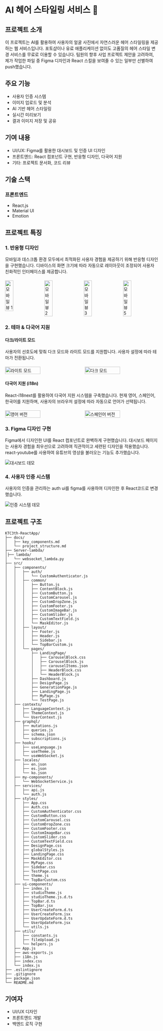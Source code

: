 # AI 헤어 스타일링 서비스 🎨

## 프로젝트 소개
이 프로젝트는 AI를 활용하여 사용자의 얼굴 사진에서 자연스러운 헤어 스타일링을 제공하는 웹 서비스입니다. 포토샵이나 유료 애플리케이션 없이도 고품질의 헤어 스타일 변경 서비스를 무료로 이용할 수 있습니다.
팀원의 향후 사업 프로젝트 제안을 고려하여, 제가 작업한 파일 중 Figma 디자인과 React 스킬을 보여줄 수 있는 일부만 선별하여 push했습니다.

## 주요 기능
- 사용자 인증 시스템
- 이미지 업로드 및 분석
- AI 기반 헤어 스타일링
- 실시간 미리보기
- 결과 이미지 저장 및 공유

## 기여 내용
- UI/UX: Figma를 활용한 대시보드 및 인증 UI 디자인
- 프론트엔드: React 컴포넌트 구현, 반응형 디자인, 다국어 지원
- 기타: 프로젝트 문서화, 코드 리뷰

## 기술 스택

### 프론트엔드
- React.js
- Material UI
- Emotion

## 프로젝트 특징

### 1. 반응형 디자인
모바일과 데스크톱 환경 모두에서 최적화된 사용자 경험을 제공하기 위해 반응형 디자인을 구현했습니다. 디바이스의 화면 크기에 따라 자동으로 레이아웃이 조정되어 사용자 친화적인 인터페이스를 제공합니다.

<div style="display: flex; justify-content: space-between; margin: 20px 0;">
  <img src="/public/README/images/mobile1.jpg" alt="모바일 뷰 1" width="23%">
  <img src="/public/README/images/mobile2.jpg" alt="모바일 뷰 2" width="23%">
  <img src="/public/README/images/mobile3.jpg" alt="모바일 뷰 3" width="23%">
  <img src="/public/README/images/mobile5.jpg" alt="모바일 뷰 5" width="23%">
</div>

### 2. 테마 & 다국어 지원

#### 다크/라이트 모드
사용자의 선호도에 맞춰 다크 모드와 라이트 모드를 지원합니다. 사용자 설정에 따라 테마가 전환됩니다.

<div style="display: flex; justify-content: space-between; margin: 20px 0;">
  <img src="/public/README/images/bright.png" alt="라이트 모드" width="48%">
  <img src="/public/README/images/dark.png" alt="다크 모드" width="48%">
</div>

#### 다국어 지원 (i18n)
React-i18next를 활용하여 다국어 지원 시스템을 구축했습니다. 현재 영어, 스페인어, 한국어를 지원하며, 사용자의 브라우저 설정에 따라 자동으로 언어가 선택됩니다.

<div style="display: flex; justify-content: space-between; margin: 20px 0;">
  <img src="/public/README/images/english.png" alt="영어 버전" width="48%">
  <img src="/public/README/images/spanish.png" alt="스페인어 버전" width="48%">
</div>

### 3. Figma 디자인 구현
Figma에서 디자인한 UI를 React 컴포넌트로 완벽하게 구현했습니다. 대시보드 페이지는 사용자 경험을 최우선으로 고려하여 직관적이고 세련된 디자인을 적용했습니다. react-youtube를 사용하여 유튜브의 영상을 불러오는 기능도 추가했습니다. 

![대시보드 데모](/public/README/gifs/dashboard.gif)

### 4. 사용자 인증 시스템
사용자의 인증을 관리하는 auth ui를 figma를 사용하여 디자인한 후 React코드로 변경했습니다.

![인증 시스템 데모](/public/README/gifs/login.gif)

## 프로젝트 구조
```
KTC3th-ReactApp/
├── docs/
│   ├── key_components.md
│   └── project_structure.md
├── Server-lambda/
│├── lambda/
│   └── websocket_lambda.py
├── src/
│   ├── components/
│   │   ├── auth/
│   │   │   └── CustomAuthenticator.js
│   │   ├── common/
│   │   │   ├── Button.js
│   │   │   ├── ContentBlock.js
│   │   │   ├── CustomButton.js
│   │   │   ├── CustomCarousel.js
│   │   │   ├── CustomDropZone.js
│   │   │   ├── CustomFooter.js
│   │   │   ├── CustomImageBar.js
│   │   │   ├── CustomSlider.js
│   │   │   ├── CustomTextField.js
│   │   │   └── MaskEditor.js
│   │   ├── layout/
│   │   │   ├── Footer.js
│   │   │   ├── Header.js
│   │   │   ├── Sidebar.js
│   │   │   └── TopBarCustom.js
│   │   └── pages/
│   │       ├── LandingPage/
│   │       │   ├── CarouselBlock.css
│   │       │   ├── CarouselBlock.js
│   │       │   ├── carouselItems.json
│   │       │   ├── HeaderBlock.css
│   │       │   └── HeaderBlock.js
│   │       ├── Dashboard.js
│   │       ├── DesignPage.js
│   │       ├── GenerationPage.js
│   │       ├── LandingPage.js
│   │       ├── MyPage.js
│   │       └── TestPage.js
│   ├── contexts/
│   │   ├── LanguageContext.js
│   │   ├── ThemeContext.js
│   │   └── UserContext.js
│   ├── graphql/
│   │   ├── mutations.js
│   │   ├── queries.js
│   │   ├── schema.json
│   │   └── subscriptions.js
│   ├── hooks/
│   │   ├── useLanguage.js
│   │   ├── useTheme.js
│   │   └── useWebSocket.js
│   ├── locales/
│   │   ├── en.json
│   │   ├── es.json
│   │   └── ko.json
│   ├── my-components/
│   │   └── WebSocketService.js
│   ├── services/
│   │   ├── api.js
│   │   └── auth.js
│   ├── styles/
│   │   ├── App.css
│   │   ├── Auth.css
│   │   ├── CustomAuthenticator.css
│   │   ├── CustomButton.css
│   │   ├── CustomCarousel.css
│   │   ├── CustomDropZone.css
│   │   ├── CustomFooter.css
│   │   ├── CustomImageBar.css
│   │   ├── CustomSlider.css
│   │   ├── CustomTextField.css
│   │   ├── DesignPage.css
│   │   ├── globalStyles.js
│   │   ├── LandingPage.css
│   │   ├── MaskEditor.css
│   │   ├── MyPage.css
│   │   ├── Sidebar.css
│   │   ├── TestPage.css
│   │   ├── theme.js
│   │   └── TopBarCustom.css
│   ├── ui-components/
│   │   ├── index.js
│   │   ├── studioTheme.js
│   │   ├── studioTheme.js.d.ts
│   │   ├── TopBar.d.ts
│   │   ├── TopBar.jsx
│   │   ├── UserCreateForm.d.ts
│   │   ├── UserCreateForm.jsx
│   │   ├── UserUpdateForm.d.ts
│   │   ├── UserUpdateForm.jsx
│   │   └── utils.js
│   ├── utils/
│   │   ├── constants.js
│   │   ├── fileUpload.js
│   │   └── helpers.js
│   ├── App.js
│   ├── aws-exports.js
│   ├── i18n.js
│   ├── index.css
│   └── index.js
├── .eslintignore
├── .gitignore
├── package.json
└── README.md
```

## 기여자
- UI/UX 디자인
- 프론트엔드 개발
- 백엔드 로직 구현

